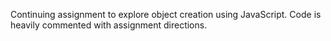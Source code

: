 Continuing assignment to explore object creation using JavaScript.
Code is heavily commented with assignment directions.
